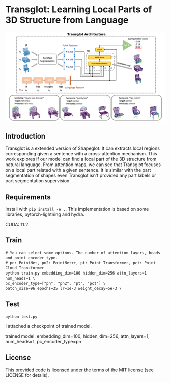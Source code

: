 # Transglot: Learning Local Parts of 3D Structure from Language

![representative](doc/images/teaser.png)


## Introduction
Transglot is a extended version of Shapeglot. It can extracts local regions corresponding given a sentence with a cross-attention mechanism.
This work explores if our model can find a local part of the 3D structure from natural language.
From attention maps, we can see that Transglot focuses on a local part related with a given sentence.
It is similar with the part segmentation of shapes even Transglot isn't provided any part labels or part segmentation supervision.

## Requirements
Install with `pip install -e .`. This implementation is based on some libraries, pytorch-lightning and hydra.

CUDA: 11.2
## Train
```
# You can select some options. The number of attention layers, heads and point encoder type. 
# pn: PointNet, pn2: PointNet++, pt: Point Transformer, pct: Point Cloud Transformer
python train.py embedding_dim=100 hidden_dim=256 attn_layers=1 num_heads=1 \
pc_encoder_type=["pn", "pn2", "pt", "pct"] \
batch_size=96 epochs=35 lr=1e-3 weight_decay=5e-3 \
```

## Test
`python test.py`

I attached a checkpoint of trained model. 

trained model: embedding_dim=100, hidden_dim=256, attn_layers=1, num_heads=1, pc_encoder_type=pn


## License
This provided code is licensed under the terms of the MIT license (see LICENSE for details).

